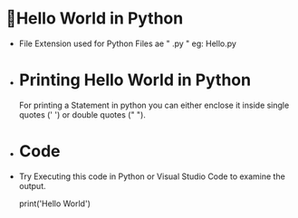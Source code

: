 # 🤝Hello World in Python
- File Extension used for Python Files ae " .py "
  eg: Hello.py

- # Printing Hello World in Python
  For printing a Statement in python you can either enclose it inside single quotes (' ') or double quotes (" ").

- # Code
- Try Executing this code in Python or Visual Studio Code to examine the output.<br>

  print('Hello World') 
